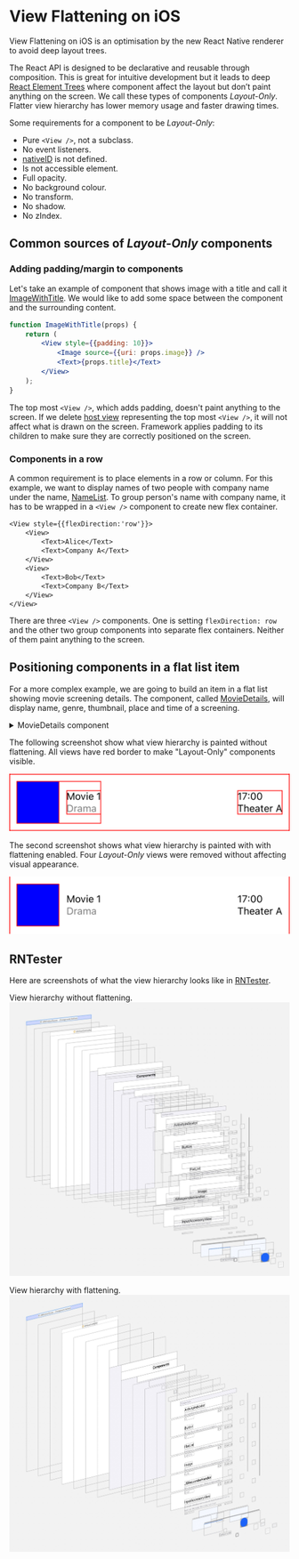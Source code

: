 # View Flattening on iOS

View Flattening on iOS is an optimisation by the new React Native renderer to avoid deep layout trees.

The React API is designed to be declarative and reusable through composition. This is great for 
intuitive development but it leads to deep [React Element Trees](https://reactnative.dev/architecture/glossary#react-element-tree-and-react-element) 
where component affect the layout but don’t paint anything on the screen. 
We call these types of components *Layout-Only*. Flatter view hierarchy has lower memory usage and faster drawing times. 


Some requirements for a component to be *Layout-Only*:
- Pure `<View />`, not a subclass.
- No event listeners.
- [nativeID](https://reactnative.dev/docs/view#nativeid) is not defined.
- Is not accessible element.
- Full opacity.
- No background colour.
- No transform.
- No shadow.
- No zIndex.

## Common sources of *Layout-Only* components

### Adding padding/margin to components

Let's take an example of component that shows image with a title and call it [ImageWithTitle](./AwesomeApp/ImageWithTitle.tsx). 
We would like to add some space between the component and the surrounding content.

```jsx
function ImageWithTitle(props) {
    return (
        <View style={{padding: 10}}>
            <Image source={{uri: props.image}} />
            <Text>{props.title}</Text>
        </View>
    );
}
```

The top most `<View />`, which adds padding, doesn't paint anything to the screen. If we delete [host view](https://reactnative.dev/architecture/glossary#host-view-tree-and-host-view) representing the top most `<View />`, it will not affect what is drawn on the screen. Framework applies padding to its children to make sure they are correctly positioned on the screen.

### Components in a row
A common requirement is to place elements in a row or column. 
For this example, we want to display names of two people with company name under the name, [NameList](./AwesomeApp/NameList.tsx).
To group person's name with company name, it has to be wrapped in a `<View />` component to create new flex container.

```JSX
<View style={{flexDirection:'row'}}>
    <View>
        <Text>Alice</Text>
        <Text>Company A</Text>
    </View>
    <View>
        <Text>Bob</Text>
        <Text>Company B</Text>
    </View>
</View>
```

There are three `<View />` components. One is setting `flexDirection: row` and the other two group components into separate flex containers. 
Neither of them paint anything to the screen. 

## Positioning components in a flat list item

For a more complex example, we are going to build an item in a flat list showing movie screening details. 
The component, called [MovieDetails](./AwesomeApp/MovieDetails.tsx), will display name, genre, thumbnail, place and time of a screening. 

<details>
  <summary>MovieDetails component</summary>

```jsx
import React from 'react';
import {SafeAreaView, StyleSheet, Text, View, Image} from 'react-native';

function Movie(props) {
  return (
    <View style={styles.wrapper}>
      <View style={styles.movieInfo}>
        <View style={styles.thumbnail} />
        <View style={styles.movieNameAndGenre}>
          <Text>{props.title}</Text>
          <Text style={styles.subtitle}>{props.genre}</Text>
        </View>
      </View>
      <View style={styles.eventInfo}>
        <Text>{props.time}</Text>
        <Text>{props.place}</Text>
      </View>
    </View>
  );
}

const styles = StyleSheet.create({
    wrapper: { 
        padding: 10, 
        flexDirection: 'row', 
        alignItems: 'center',
    },
    subtitle: {
        color: 'grey',
    },
    movieNameAndGenre: {
        marginLeft: 10,
    },
    thumbnail: {
        width: 60,
        height: 60,
        backgroundColor: 'blue',
    },
    eventInfo: {
        marginLeft: 'auto',
    },
    movieInfo: {
        flexDirection: 'row', 
        alignItems:'center', 
    }
});
```
</details>

The following screenshot show what view hierarchy is painted without flattening. All views have red border to
make "Layout-Only" components visible.

![Item](./images/row-baseline.png)

The second screenshot shows what view hierarchy is painted with with flattening enabled. Four *Layout-Only* views were removed without affecting visual appearance.

![Item](./images/row-with-view-flattening.png)


## RNTester

Here are screenshots of what the view hierarchy looks like in [RNTester](https://github.com/facebook/react-native/tree/main/packages/rn-tester). 

View hierarchy without flattening.
![View hierarchy](./images/rn-tester-baseline.jpg)

View hierarchy with flattening.
![View hierarchy with view flattening](./images/rn-tester-with-flattening.jpg)

